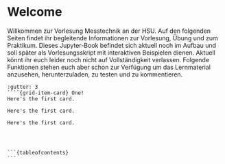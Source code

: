 # Welcome

Willkommen zur Vorlesung Messtechnik an der HSU. Auf den folgenden Seiten findet ihr begleitende Informationen zur Vorlesung, Übung und zum Praktikum.
Dieses Jupyter-Book befindet sich aktuell noch im Aufbau und soll später als Vorlesungsskript mit interaktiven Beispielen dienen. 
Aktuell könnt ihr euch leider noch nicht auf Vollständigkeit verlassen. Folgende Funktionen stehen euch aber schon zur Verfügung um das Lernmaterial anzusehen, herunterzuladen, zu testen und zu kommentieren.

````{grid}
:gutter: 3
````{grid-item-card} One!
Here's the first card.
````
````{grid-item-card} One!
Here's the first card.
````
````{grid-item-card} One!
Here's the first card.
````
````



```{tableofcontents}
```

